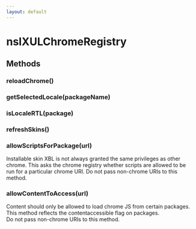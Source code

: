 ```yaml
---
layout: default
---
```


# nsIXULChromeRegistry #

## Methods ##

### reloadChrome() ###

### getSelectedLocale(packageName) ###

### isLocaleRTL(package) ###

### refreshSkins() ###

### allowScriptsForPackage(url) ###
  
Installable skin XBL is not always granted the same privileges as other  
chrome. This asks the chrome registry whether scripts are allowed to be  
run for a particular chrome URI. Do not pass non-chrome URIs to this  
method.  
  

### allowContentToAccess(url) ###
  
Content should only be allowed to load chrome JS from certain packages.  
This method reflects the contentaccessible flag on packages.  
Do not pass non-chrome URIs to this method.  
  
